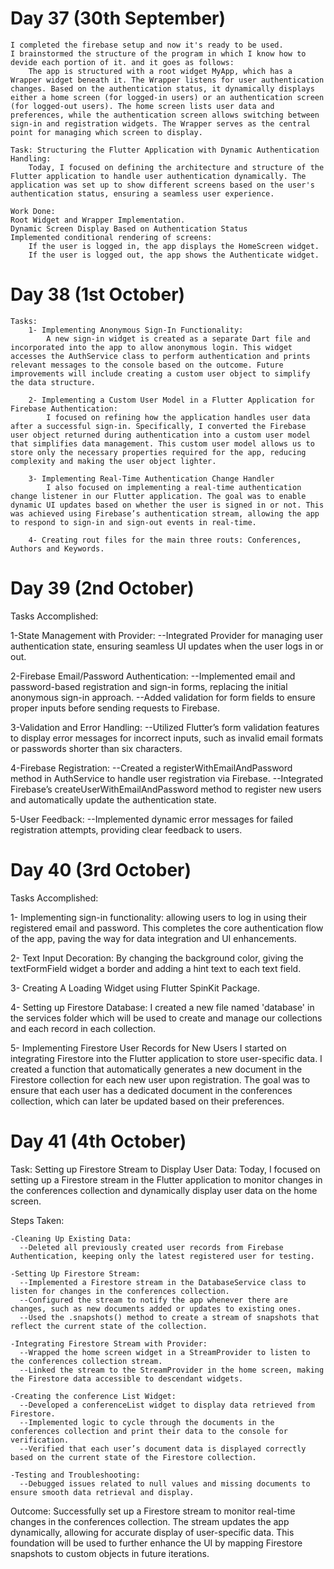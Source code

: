 
# Day 37 (30th September)

    I completed the firebase setup and now it's ready to be used.
    I brainstormed the structure of the program in which I know how to devide each portion of it. and it goes as follows:
        The app is structured with a root widget MyApp, which has a Wrapper widget beneath it. The Wrapper listens for user authentication changes. Based on the authentication status, it dynamically displays either a home screen (for logged-in users) or an authentication screen (for logged-out users). The home screen lists user data and preferences, while the authentication screen allows switching between sign-in and registration widgets. The Wrapper serves as the central point for managing which screen to display.

    Task: Structuring the Flutter Application with Dynamic Authentication Handling:
        Today, I focused on defining the architecture and structure of the Flutter application to handle user authentication dynamically. The application was set up to show different screens based on the user's authentication status, ensuring a seamless user experience. 

    Work Done:
    Root Widget and Wrapper Implementation.
    Dynamic Screen Display Based on Authentication Status
    Implemented conditional rendering of screens:
        If the user is logged in, the app displays the HomeScreen widget.
        If the user is logged out, the app shows the Authenticate widget.

# Day 38 (1st October)

    Tasks: 
        1- Implementing Anonymous Sign-In Functionality:
            A new sign-in widget is created as a separate Dart file and incorporated into the app to allow anonymous login. This widget accesses the AuthService class to perform authentication and prints relevant messages to the console based on the outcome. Future improvements will include creating a custom user object to simplify the data structure.

        2- Implementing a Custom User Model in a Flutter Application for Firebase Authentication:
            I focused on refining how the application handles user data after a successful sign-in. Specifically, I converted the Firebase user object returned during authentication into a custom user model that simplifies data management. This custom user model allows us to store only the necessary properties required for the app, reducing complexity and making the user object lighter.

        3- Implementing Real-Time Authentication Change Handler
            I also focused on implementing a real-time authentication change listener in our Flutter application. The goal was to enable dynamic UI updates based on whether the user is signed in or not. This was achieved using Firebase’s authentication stream, allowing the app to respond to sign-in and sign-out events in real-time.

        4- Creating rout files for the main three routs: Conferences, Authors and Keywords.

# Day 39 (2nd October)

Tasks Accomplished:

  1-State Management with Provider:
    --Integrated Provider for managing user authentication state, ensuring seamless UI updates when the user logs in or out.

  2-Firebase Email/Password Authentication:
    --Implemented email and password-based registration and sign-in forms, replacing the initial anonymous sign-in approach.
    --Added validation for form fields to ensure proper inputs before sending requests to Firebase.

  3-Validation and Error Handling:
    --Utilized Flutter’s form validation features to display error messages for incorrect inputs, such as invalid email formats or passwords shorter than six characters.

  4-Firebase Registration:
    --Created a registerWithEmailAndPassword method in AuthService to handle user registration via Firebase.
    --Integrated Firebase’s createUserWithEmailAndPassword method to register new users and automatically update the authentication state.

  5-User Feedback:
    --Implemented dynamic error messages for failed registration attempts, providing clear feedback to users.

# Day 40 (3rd October)

Tasks Accomplished:

  1- Implementing sign-in functionality:
       allowing users to log in using their registered email and password. This completes the core authentication flow of the app, paving the way for data integration and UI enhancements.

  2- Text Input Decoration:
    By changing the background color, giving the textFormField widget a border and adding a hint text to each text field.

  3- Creating A Loading Widget using Flutter SpinKit Package.

  4- Setting up Firestore Database:
    I created a new file named 'database' in the services folder which will be used to create and manage our collections and each record in each collection.

  5- Implementing Firestore User Records for New Users
    I started on integrating Firestore into the Flutter application to store user-specific data. I created a function that automatically generates a new document in the Firestore collection for each new user upon registration. The goal was to ensure that each user has a dedicated document in the conferences collection, which can later be updated based on their preferences.
    
# Day 41 (4th October)

  Task: Setting up Firestore Stream to Display User Data:
    Today, I focused on setting up a Firestore stream in the Flutter application to monitor changes in the conferences collection and dynamically display user data on the home screen.

  Steps Taken:

    -Cleaning Up Existing Data:
      --Deleted all previously created user records from Firebase Authentication, keeping only the latest registered user for testing.

    -Setting Up Firestore Stream:
      --Implemented a Firestore stream in the DatabaseService class to listen for changes in the conferences collection.
      --Configured the stream to notify the app whenever there are changes, such as new documents added or updates to existing ones.
      --Used the .snapshots() method to create a stream of snapshots that reflect the current state of the collection.

    -Integrating Firestore Stream with Provider:
      --Wrapped the home screen widget in a StreamProvider to listen to the conferences collection stream.
      --Linked the stream to the StreamProvider in the home screen, making the Firestore data accessible to descendant widgets.

    -Creating the conference List Widget:
      --Developed a conferenceList widget to display data retrieved from Firestore.
      --Implemented logic to cycle through the documents in the conferences collection and print their data to the console for verification.
      --Verified that each user’s document data is displayed correctly based on the current state of the Firestore collection.

    -Testing and Troubleshooting:
      --Debugged issues related to null values and missing documents to ensure smooth data retrieval and display.

  Outcome: 
    Successfully set up a Firestore stream to monitor real-time changes in the conferences collection. The stream updates the app dynamically, allowing for accurate display of user-specific data. This foundation will be used to further enhance the UI by mapping Firestore snapshots to custom objects in future iterations.